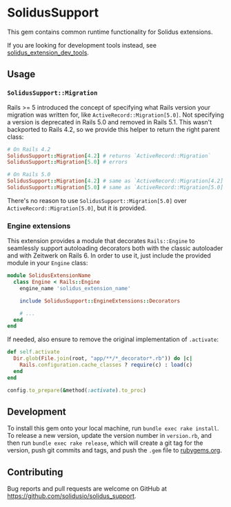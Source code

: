 # SolidusSupport

This gem contains common runtime functionality for Solidus extensions.

If you are looking for development tools instead, see
[solidus_extension_dev_tools](https://github.com/solidusio-contrib/solidus_extension_dev_tools).

## Usage

### `SolidusSupport::Migration`

Rails >= 5 introduced the concept of specifying what Rails version your migration was written for,
like `ActiveRecord::Migration[5.0]`. Not specifying a version is deprecated in Rails 5.0 and removed
in Rails 5.1. This wasn't backported to Rails 4.2, so we provide this helper to return the right
parent class:

``` ruby
# On Rails 4.2
SolidusSupport::Migration[4.2] # returns `ActiveRecord::Migration`
SolidusSupport::Migration[5.0] # errors

# On Rails 5.0
SolidusSupport::Migration[4.2] # same as `ActiveRecord::Migration[4.2]`
SolidusSupport::Migration[5.0] # same as `ActiveRecord::Migration[5.0]`
```

There's no reason to use `SolidusSupport::Migration[5.0]` over `ActiveRecord::Migration[5.0]`, but
it is provided.

### Engine extensions

This extension provides a module that decorates `Rails::Engine` to seamlessly support autoloading
decorators both with the classic autoloader and with Zeitwerk on Rails 6. In order to use it, just
include the provided module in your `Engine` class:

```ruby
module SolidusExtensionName
  class Engine < Rails::Engine
    engine_name 'solidus_extension_name'

    include SolidusSupport::EngineExtensions::Decorators

    # ...
  end
end
```

If needed, also ensure to remove the original implementation of `.activate`:

```ruby
def self.activate
  Dir.glob(File.join(root, "app/**/*_decorator*.rb")) do |c|
    Rails.configuration.cache_classes ? require(c) : load(c)
  end
end

config.to_prepare(&method(:activate).to_proc)
```

## Development

To install this gem onto your local machine, run `bundle exec rake install`. To release a new
version, update the version number in `version.rb`, and then run `bundle exec rake release`, which
will create a git tag for the version, push git commits and tags, and push the `.gem` file to
[rubygems.org](https://rubygems.org).

## Contributing

Bug reports and pull requests are welcome on GitHub at https://github.com/solidusio/solidus_support.
